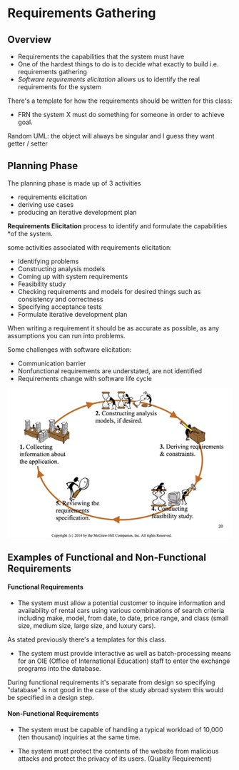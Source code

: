 # Requirements Gathering

## Overview

- Requirements the capabilities that the system must have
- One of the hardest things to do is to decide what exactly to build i.e. requirements gathering
- *Software requirements elicitation* allows us to identify the real requirements for the system 

There's a template for how the requirements should be written for this class: 

- FRN the system X must do something for someone in order to achieve goal.

Random UML: the object will always be singular and I guess they want getter / setter

## Planning Phase

The planning phase is made up of 3 activities

- requirements elicitation
- deriving use cases
- producing an iterative development plan

**Requirements Elicitation** process to identify and formulate the capabilities
*of the system.

some activities associated with requirements elicitation:

- Identifying problems
- Constructing analysis models
- Coming up with system requirements
- Feasibility study
- Checking requirements and models for desired things such as consistency and correctness
- Specifying acceptance tests
- Formulate iterative development plan

When writing a requirement it should be as accurate as possible, as any
assumptions you can run into problems.

Some challenges with software elicitation:

- Communication barrier
- Nonfunctional requirements are understated, are not identified
- Requirements change with software life cycle

![](static/requirements_breakdown.png)

## Examples of Functional and Non-Functional Requirements

#### Functional Requirements

- The system must allow a potential customer to inquire information and availability of rental cars using various combinations of search criteria including make, model, from date, to date, price range, and class (small size, medium size, large size, and luxury cars).

As stated previously there's a templates for this class.

- The system must provide interactive as well as batch-processing means for an OIE (Office of International Education) staff to enter the exchange programs into the database.

During functional requirements it's separate from design so specifying
"database" is not good in the case of the study abroad system this would be
specified in a design step.

#### Non-Functional Requirements

- The system must be capable of handling a typical workload of 10,000 (ten thousand) inquiries at the same time.

- The system must protect the contents of the website from malicious attacks and protect the privacy of its users. (Quality Requirement)

